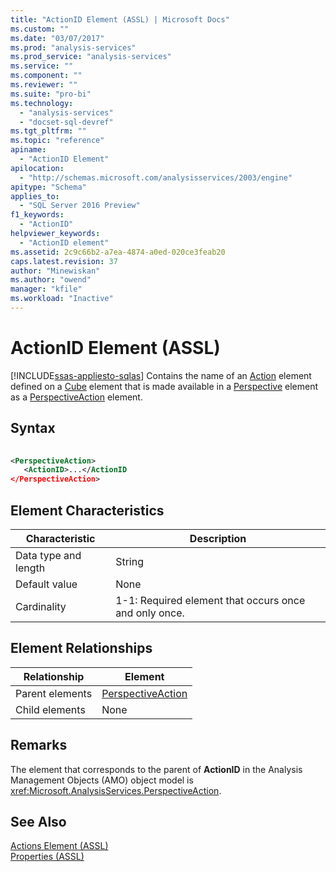 ```yaml
---
title: "ActionID Element (ASSL) | Microsoft Docs"
ms.custom: ""
ms.date: "03/07/2017"
ms.prod: "analysis-services"
ms.prod_service: "analysis-services"
ms.service: ""
ms.component: ""
ms.reviewer: ""
ms.suite: "pro-bi"
ms.technology: 
  - "analysis-services"
  - "docset-sql-devref"
ms.tgt_pltfrm: ""
ms.topic: "reference"
apiname: 
  - "ActionID Element"
apilocation: 
  - "http://schemas.microsoft.com/analysisservices/2003/engine"
apitype: "Schema"
applies_to: 
  - "SQL Server 2016 Preview"
f1_keywords: 
  - "ActionID"
helpviewer_keywords: 
  - "ActionID element"
ms.assetid: 2c9c66b2-a7ea-4874-a0ed-020ce3feab20
caps.latest.revision: 37
author: "Minewiskan"
ms.author: "owend"
manager: "kfile"
ms.workload: "Inactive"
---
```

# ActionID Element (ASSL)
[!INCLUDE[ssas-appliesto-sqlas](../../../includes/ssas-appliesto-sqlas.md)]
  Contains the name of an [Action](../../../analysis-services/scripting/objects/action-element-assl.md) element defined on a [Cube](../../../analysis-services/scripting/objects/cube-element-assl.md) element that is made available in a [Perspective](../../../analysis-services/scripting/objects/perspective-element-assl.md) element as a [PerspectiveAction](../../../analysis-services/scripting/data-type/perspectiveaction-data-type-assl.md) element.  
  
## Syntax  
  
```xml  
  
<PerspectiveAction>  
   <ActionID>...</ActionID  
</PerspectiveAction>  
```  
  
## Element Characteristics  
  
|Characteristic|Description|  
|--------------------|-----------------|  
|Data type and length|String|  
|Default value|None|  
|Cardinality|1-1: Required element that occurs once and only once.|  
  
## Element Relationships  
  
|Relationship|Element|  
|------------------|-------------|  
|Parent elements|[PerspectiveAction](../../../analysis-services/scripting/data-type/perspectiveaction-data-type-assl.md)|  
|Child elements|None|  
  
## Remarks  
 The element that corresponds to the parent of **ActionID** in the Analysis Management Objects (AMO) object model is <xref:Microsoft.AnalysisServices.PerspectiveAction>.  
  
## See Also  
 [Actions Element &#40;ASSL&#41;](../../../analysis-services/scripting/collections/actions-element-assl.md)   
 [Properties &#40;ASSL&#41;](../../../analysis-services/scripting/properties/properties-assl.md)  
  
  
